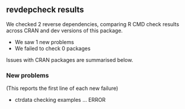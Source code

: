 ## revdepcheck results

We checked 2 reverse dependencies, comparing R CMD check results across CRAN and dev versions of this package.

 * We saw 1 new problems
 * We failed to check 0 packages

Issues with CRAN packages are summarised below.

### New problems
(This reports the first line of each new failure)

* ctrdata
  checking examples ... ERROR

